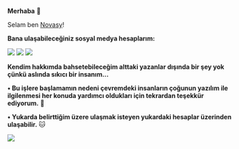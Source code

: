 **Merhaba** 👋

Selam ben [Novasy](http://https://github.com/novasy "Novasy")!

**Bana ulaşabileceğiniz sosyal medya hesaplarım:**

 [![](https://cdn.discordapp.com/attachments/806690258086658090/823829343499321384/68747470733a2f2f696d672e736869656c64732e696f2f62616467652f646973636f72642532302d3732383944412e737667.png)](https://discord.com/users/729226812776906832) [![](https://cdn.discordapp.com/attachments/806690258086658090/823829296912269364/68747470733a2f2f696d672e736869656c64732e696f2f62616467652f4769744875622532302d3139313731372e7376673f.png)](https://github.com/novasy) [![](https://cdn.discordapp.com/attachments/806690258086658090/823829272291573760/68747470733a2f2f696d672e736869656c64732e696f2f62616467652f494e5354414752414d2532302d4443333137352e73.png)](https://www.instagram.com/novasyy/) 
 
**Kendim hakkımda bahsetebileceğim alttaki yazanlar dışında bir şey yok çünkü aslında sıkıcı bir insanım...**

**• Bu işlere başlamamın nedeni çevremdeki insanların çoğunun yazılım ile ilgilenmesi her konuda yardımcı oldukları için tekrardan teşekkür ediyorum.** 💖

**• Yukarda belirttiğim üzere ulaşmak isteyen yukardaki hesaplar üzerinden ulaşabilir.** 🐱‍

![](https://komarev.com/ghpvc/?username=novasy&color=brightgreen)

